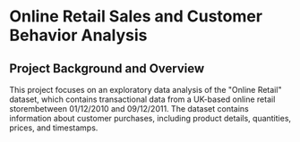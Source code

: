 # Online Retail Sales and Customer Behavior Analysis

## Project Background and Overview
This project focuses on an exploratory data analysis of the "Online Retail" dataset, which contains transactional data from a UK-based online retail storembetween 01/12/2010 and 09/12/2011. The dataset contains information about customer purchases, including product details, quantities, prices, and timestamps.

